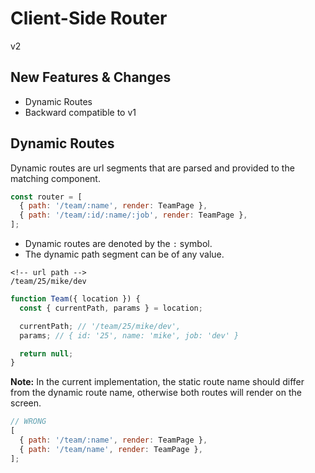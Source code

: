 # Client-Side Router

v2

## New Features & Changes

- Dynamic Routes
- Backward compatible to v1

## Dynamic Routes

Dynamic routes are url segments that are parsed and provided to the matching component.

```jsx
const router = [
  { path: '/team/:name', render: TeamPage },
  { path: '/team/:id/:name/:job', render: TeamPage },
];
```

- Dynamic routes are denoted by the `:` symbol.
- The dynamic path segment can be of any value.

```
<!-- url path -->
/team/25/mike/dev
```

```jsx
function Team({ location }) {
  const { currentPath, params } = location;

  currentPath; // '/team/25/mike/dev',
  params; // { id: '25', name: 'mike', job: 'dev' }

  return null;
}
```

**Note:** In the current implementation, the static route name should differ from the dynamic route name, otherwise both routes will render on the screen.

```jsx
// WRONG
[
  { path: '/team/:name', render: TeamPage },
  { path: '/team/name', render: TeamPage },
];
```
